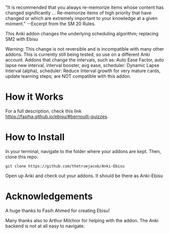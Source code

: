 "It is recommended that you always re-memorize items whose content has changed significantly ... Re-memorize items of high priority that have changed or which are extremely important to your knowledge at a given moment." --Excerpt from the SM 20 Rules.

This Anki addon changes the underlying scheduling algorithm; replacing SM2 with Ebisu

Warning: This change is not reversible and is incompatible with many other addons. This is currently still being tested, so use on a different Anki account.
Addons that change the intervals, such as: Auto Ease Factor, auto lapse new interval, interval booster, avg ease, scheduler: Dynamic Lapse Interval (alpha), scheduler: Reduce Interval growth for very mature cards, update learning steps; are NOT compatible with this addon.



# How it Works
For a full description, check this link https://fasiha.github.io/ebisu/#bernoulli-quizzes.

# How to Install
In your terminal, navigate to the folder where your addons are kept. Then, clone this repo:
```
git clone https://github.com/thetruejacob/Anki-Ebisu
```
Open up Anki and check out your addons. It should be there as Anki-Ebisu

# Acknowledgements 
A huge thanks to Fasih Ahmed for creating Ebisu!

Many thanks also to Arthur Milchior for helping with the addon. The Anki backend is not at all easy to navigate. 






